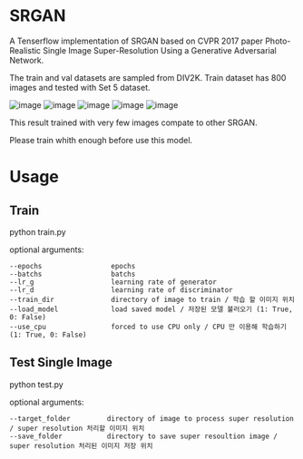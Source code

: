 # SRGAN

A Tenserflow implementation of SRGAN based on CVPR 2017 paper Photo-Realistic Single Image Super-Resolution Using a Generative Adversarial Network.

The train and val datasets are sampled from DIV2K. Train dataset has 800 images and tested with Set 5 dataset.


![image](https://user-images.githubusercontent.com/79778595/210081306-be5392f8-353f-41c6-9d84-a4716b7e21d3.png)
![image](https://user-images.githubusercontent.com/79778595/210081321-e55de866-b0ac-46d9-a66f-72cba553d292.png)
![image](https://user-images.githubusercontent.com/79778595/210081263-6a4c5a45-c629-4d94-9ebd-046d5052582e.png)
![image](https://user-images.githubusercontent.com/79778595/210081281-f3e4e7db-20f7-4d64-af62-6a84ed1203c3.png)
![image](https://user-images.githubusercontent.com/79778595/210081339-a6f30373-37eb-48fa-8447-739e51a0df64.png)

This result trained with very few images compate to other SRGAN.

Please train whith enough before use this model.

# Usage

## Train 
python train.py

optional arguments:
    
    --epochs                 epochs
    --batchs                 batchs
    --lr_g                   learning rate of generator
    --lr_d                   learning rate of discriminator
    --train_dir              directory of image to train / 학습 할 이미지 위치
    --load_model             load saved model / 저장된 모델 불러오기 (1: True, 0: False)
    --use_cpu                forced to use CPU only / CPU 만 이용해 학습하기 (1: True, 0: False)

## Test Single Image
python test.py

optional arguments:

    --target_folder         directory of image to process super resolution / super resolution 처리할 이미지 위치
    --save_folder           directory to save super resoultion image / super resolution 처리된 이미지 저장 위치


